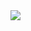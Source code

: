 <div>
  <picture>
  <source
    srcset="https://github-readme-stats.monban.vercel.app/api/top-langs/?username=monbanz&count_private=true&theme=github_dark"
    media="(prefers-color-scheme: dark)"
  />
  <source
    srcset="https://github-readme-stats.monban.vercel.app/api/top-langs/?username=monbanz&count_private=true"
    media="(prefers-color-scheme: light), (prefers-color-scheme: no-preference)"
  />
  <img align="left" src="https://github-readme-stats.monban.vercel.app/api/top-langs/?username=monbanz&count_private=true" />
</picture>
</div>

<!--
**MonbanZ/monbanz** is a ✨ _special_ ✨ repository because its `README.md` (this file) appears on your GitHub profile.

Here are some ideas to get you started:

- 🔭 I’m currently working on ...
- 🌱 I’m currently learning ...
- 👯 I’m looking to collaborate on ...
- 🤔 I’m looking for help with ...
- 💬 Ask me about ...
- 📫 How to reach me: ...
- 😄 Pronouns: ...
- ⚡ Fun fact: ...
-->
